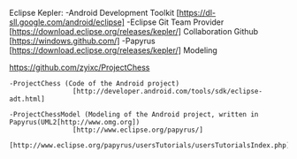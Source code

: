 Eclipse Kepler:
	-Android Development Toolkit 	[https://dl-sll.google.com/android/eclipse]
	-Eclipse Git Team Provider	[https://download.eclipse.org/releases/kepler/]	Collaboration
	 Github				[https://windows.github.com/] 
	-Papyrus			[https://download.eclipse.org/releases/kepler/] Modeling



https://github.com/zyixc/ProjectChess

	-ProjectChess (Code of the Android project) 
					[http://developer.android.com/tools/sdk/eclipse-adt.html]

	-ProjectChessModel (Modeling of the Android project, written in Papyrus(UML2[http://www.omg.org])
					[http://www.eclipse.org/papyrus/]
					[http://www.eclipse.org/papyrus/usersTutorials/usersTutorialsIndex.php]